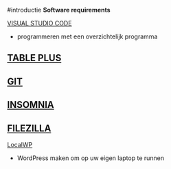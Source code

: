 #introductie 
**Software requirements**

[VISUAL STUDIO CODE](https://code.visualstudio.com)
- programmeren met een overzichtelijk programma

[TABLE PLUS](https://tableplus.com)
- 

[GIT](https://git-scm.com/download/win)
- 

[INSOMNIA](https://insomnia.rest)
- 

[FILEZILLA](https://filezilla-project.org)
- 

[LocalWP](https://localwp.com/)
- WordPress maken om op uw eigen laptop te runnen
